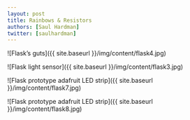 ```yaml
---
layout: post
title: Rainbows & Resistors
authors: [Saul Hardman]
twitter: [saulhardman]
---
```


<!-- electronics -->

![Flask’s guts]({{ site.baseurl }}/img/content/flask4.jpg)

![Flask light sensor]({{ site.baseurl }}/img/content/flask3.jpg) 

<!-- led strip -->

![Flask prototype adafruit LED strip]({{ site.baseurl }}/img/content/flask7.jpg)

![Flask prototype adafruit LED strip]({{ site.baseurl }}/img/content/flask8.jpg)
